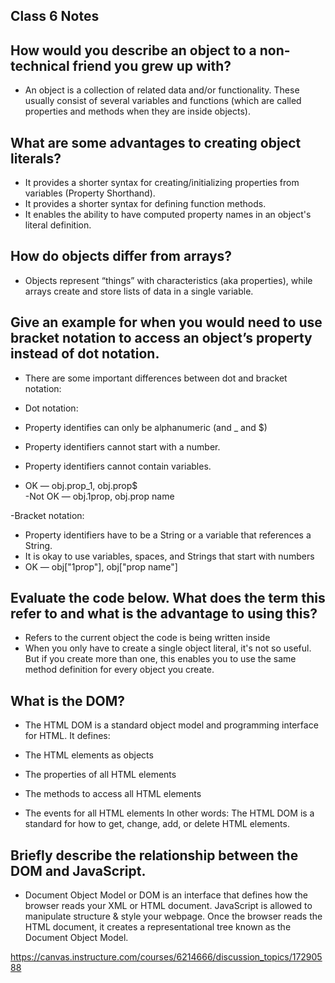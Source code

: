 ## Class 6 Notes

## How would you describe an object to a non-technical friend you grew up with?

- An object is a collection of related data and/or functionality. These usually consist of several variables and functions (which are called properties and methods when they are inside objects).

## What are some advantages to creating object literals?

- It provides a shorter syntax for creating/initializing properties from variables (Property Shorthand).  
- It provides a shorter syntax for defining function methods.  
- It enables the ability to have computed property names in an object's literal definition.  

## How do objects differ from arrays?

- Objects represent “things” with characteristics (aka properties), while arrays create and store lists of data in a single variable.

## Give an example for when you would need to use bracket notation to access an object’s property instead of dot notation.

- There are some important differences between dot and bracket notation:

- Dot notation:

- Property identifies can only be alphanumeric (and _ and $)  
- Property identifiers cannot start with a number.  
- Property identifiers cannot contain variables.  
- OK — obj.prop_1, obj.prop$  
-Not OK — obj.1prop, obj.prop name

-Bracket notation:

- Property identifiers have to be a String or a variable that references a String.
- It is okay to use variables, spaces, and Strings that start with numbers  
- OK — obj["1prop"], obj["prop name"]  

## Evaluate the code below. What does the term this refer to and what is the advantage to using this?

- Refers to the current object the code is being written inside   
- When you only have to create a single object literal, it's not so useful. But if you create more than one, this enables you to use the same method definition for every object you create.

## What is the DOM?

- The HTML DOM is a standard object model and programming interface for HTML. It defines:

- The HTML elements as objects
- The properties of all HTML elements
- The methods to access all HTML elements
- The events for all HTML elements
In other words: The HTML DOM is a standard for how to get, change, add, or delete HTML elements.  

## Briefly describe the relationship between the DOM and JavaScript.

- Document Object Model or DOM is an interface that defines how the browser reads your XML or HTML document. JavaScript is allowed to manipulate structure & style your webpage. Once the browser reads the HTML document, it creates a representational tree known as the Document Object Model.

https://canvas.instructure.com/courses/6214666/discussion_topics/17290588  